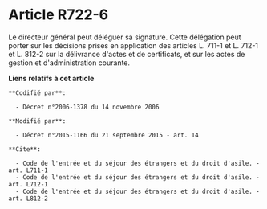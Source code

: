 # Article R722-6

Le directeur général peut déléguer sa signature. Cette délégation peut porter sur les décisions prises en application des
articles L. 711-1 et L. 712-1 et L. 812-2 sur la délivrance d'actes et de certificats, et sur les actes de gestion et
d'administration courante.

**Liens relatifs à cet article**

	**Codifié par**:

	  - Décret n°2006-1378 du 14 novembre 2006

	**Modifié par**:

	  - Décret n°2015-1166 du 21 septembre 2015 - art. 14

	**Cite**:

	  - Code de l'entrée et du séjour des étrangers et du droit d'asile. - art. L711-1
	  - Code de l'entrée et du séjour des étrangers et du droit d'asile. - art. L712-1
	  - Code de l'entrée et du séjour des étrangers et du droit d'asile. - art. L812-2
